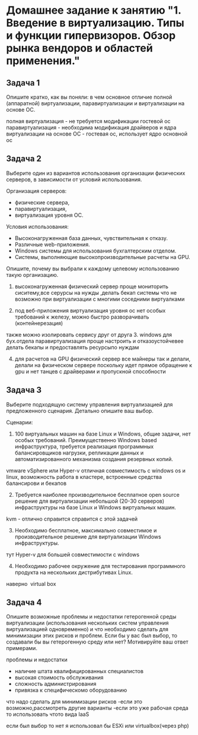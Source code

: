 
# Домашнее задание к занятию "1. Введение в виртуализацию. Типы и функции гипервизоров. Обзор рынка вендоров и областей применения."

## Задача 1

Опишите кратко, как вы поняли: в чем основное отличие полной (аппаратной) виртуализации, паравиртуализации и виртуализации на основе ОС.

полная виртуализация - не требуется модификации гостевой ос
паравиртуализация - необходима модификация драйверов и ядра
виртуализации на основе ОС - гостевая ос, использует ядро основной ос

## Задача 2

Выберите один из вариантов использования организации физических серверов, в зависимости от условий использования.

Организация серверов:
- физические сервера,
- паравиртуализация,
- виртуализация уровня ОС.

Условия использования:
- Высоконагруженная база данных, чувствительная к отказу.
- Различные web-приложения.
- Windows системы для использования бухгалтерским отделом.
- Системы, выполняющие высокопроизводительные расчеты на GPU.

Опишите, почему вы выбрали к каждому целевому использованию такую организацию.

1. высоконагруженная
физический сервер
проще мониторить сиситему,все серурсы на нужды ,делать бекап системы что не возможно при виртуализации с многими соседними виртуалками

2. под веб-приложения
виртуализация уровня ос
нет особых требований к железу, можно быстро разворачивать (контейнерезация)

также можно изолировать сервису друг от друга
3. windows для бух.отдела 
паравиртуализация
проще настроить и отказоустойчевее
делать бекапы и предоставлять ресурсыпо нуждам

4. для расчетов на GPU
физический сервер
все майнеры так и делали, делали на физическом сервере 
поскольку идет прямое обращение к gpu и нет танцев с драйверами и пропускной способности 



## Задача 3

Выберите подходящую систему управления виртуализацией для предложенного сценария. Детально опишите ваш выбор.

Сценарии:

1. 100 виртуальных машин на базе Linux и Windows, общие задачи, нет особых требований. Преимущественно Windows based инфраструктура, требуется реализация программных балансировщиков нагрузки, репликации данных и автоматизированного механизма создания резервных копий.

vmware vSphere или Hyper-v
отличная совместимость с windows os и linux, возможность работа в кластере, встроенные средства балансирови и бекапов


2. Требуется наиболее производительное бесплатное open source решение для виртуализации небольшой (20-30 серверов) инфраструктуры на базе Linux и Windows виртуальных машин.

kvm - отлично справится справится с этой задачей

3. Необходимо бесплатное, максимально совместимое и производительное решение для виртуализации Windows инфраструктуры.

тут Hyper-v для большей совместимости с windows 

4. Необходимо рабочее окружение для тестирования программного продукта на нескольких дистрибутивах Linux.

наверно  virtual box


## Задача 4

Опишите возможные проблемы и недостатки гетерогенной среды виртуализации (использования нескольких систем управления виртуализацией одновременно) и что необходимо сделать для минимизации этих рисков и проблем. Если бы у вас был выбор, то создавали бы вы гетерогенную среду или нет? Мотивируйте ваш ответ примерами.

проблемы и недостатки
- наличие штата квалифицированных специалистов
- высокая стоимость обслуживания
- сложность администрирования
- привязка к специфическомо оборудованию

что надо сделать для минимизации рисков
-если это возможно,рассмотреть другие варианты 
-если это уже рабочая среда то использовать чтото вида IaaS

если был выбор то нет
я использовал бы ESXi или virtualbox(через php)